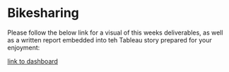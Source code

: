 # Bikesharing

Please follow the below link for a visual of this weeks deliverables, as well as a written report embedded into teh Tableau story prepared for your enjoyment:

[link to dashboard](https://public.tableau.com/app/profile/savannah7801/viz/CitiBike_Final_16549547426790/Summary?publish=yes)
